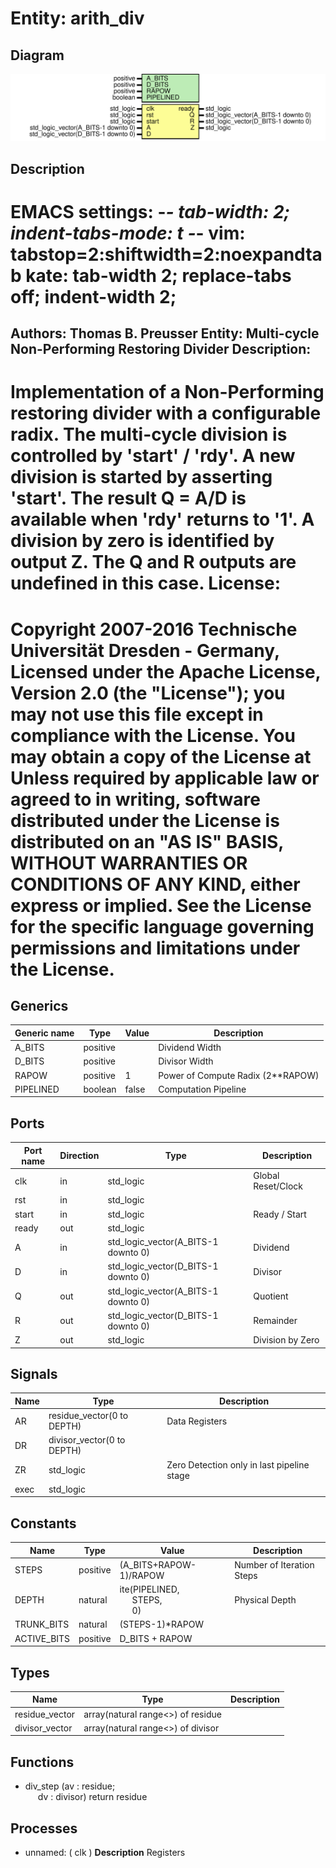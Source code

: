 # Entity: arith_div

## Diagram

![Diagram](arith_div.svg "Diagram")
## Description

EMACS settings: -*-  tab-width: 2; indent-tabs-mode: t -*-
vim: tabstop=2:shiftwidth=2:noexpandtab
kate: tab-width 2; replace-tabs off; indent-width 2;
=============================================================================
Authors:					Thomas B. Preusser
Entity:					Multi-cycle Non-Performing Restoring Divider
Description:
-------------------------------------
Implementation of a Non-Performing restoring divider with a configurable radix.
The multi-cycle division is controlled by 'start' / 'rdy'. A new division is
started by asserting 'start'. The result Q = A/D is available when 'rdy'
returns to '1'. A division by zero is identified by output Z. The Q and R
outputs are undefined in this case.
License:
=============================================================================
Copyright 2007-2016 Technische Universität Dresden - Germany,
Licensed under the Apache License, Version 2.0 (the "License");
you may not use this file except in compliance with the License.
You may obtain a copy of the License at
Unless required by applicable law or agreed to in writing, software
distributed under the License is distributed on an "AS IS" BASIS,
WITHOUT WARRANTIES OR CONDITIONS OF ANY KIND, either express or implied.
See the License for the specific language governing permissions and
limitations under the License.
=============================================================================
## Generics

| Generic name | Type     | Value | Description                       |
| ------------ | -------- | ----- | --------------------------------- |
| A_BITS       | positive |       | Dividend Width                    |
| D_BITS       | positive |       | Divisor Width                     |
| RAPOW        | positive | 1     | Power of Compute Radix (2**RAPOW) |
| PIPELINED    | boolean  | false | Computation Pipeline              |
## Ports

| Port name | Direction | Type                                | Description        |
| --------- | --------- | ----------------------------------- | ------------------ |
| clk       | in        | std_logic                           | Global Reset/Clock |
| rst       | in        | std_logic                           |                    |
| start     | in        | std_logic                           | Ready / Start      |
| ready     | out       | std_logic                           |                    |
| A         | in        | std_logic_vector(A_BITS-1 downto 0) | Dividend           |
| D         | in        | std_logic_vector(D_BITS-1 downto 0) | Divisor            |
| Q         | out       | std_logic_vector(A_BITS-1 downto 0) | Quotient           |
| R         | out       | std_logic_vector(D_BITS-1 downto 0) | Remainder          |
| Z         | out       | std_logic                           | Division by Zero   |
## Signals

| Name | Type                       | Description                                |
| ---- | -------------------------- | ------------------------------------------ |
| AR   | residue_vector(0 to DEPTH) | Data Registers                             |
| DR   | divisor_vector(0 to DEPTH) |                                            |
| ZR   | std_logic                  | Zero Detection only in last pipeline stage |
| exec | std_logic                  |                                            |
## Constants

| Name        | Type     | Value                                                                                             | Description               |
| ----------- | -------- | ------------------------------------------------------------------------------------------------- | ------------------------- |
| STEPS       | positive |  (A_BITS+RAPOW-1)/RAPOW                                                                           | Number of Iteration Steps |
| DEPTH       | natural  |  ite(PIPELINED,<br><span style="padding-left:20px"> STEPS,<br><span style="padding-left:20px"> 0) | Physical Depth            |
| TRUNK_BITS  | natural  |  (STEPS-1)*RAPOW                                                                                  |                           |
| ACTIVE_BITS | positive |  D_BITS + RAPOW                                                                                   |                           |
## Types

| Name           | Type                               | Description |
| -------------- | ---------------------------------- | ----------- |
| residue_vector | array(natural range<>) of residue  |             |
| divisor_vector | array(natural range<>) of divisor  |             |
## Functions
- div_step <font id="function_arguments">(av : residue;<br><span style="padding-left:20px"> dv : divisor) </font> <font id="function_return">return residue </font>
## Processes
- unnamed: ( clk )
**Description**
Registers


